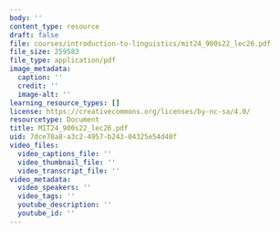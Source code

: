 ```yaml
---
body: ''
content_type: resource
draft: false
file: courses/introduction-to-linguistics/mit24_900s22_lec26.pdf
file_size: 259583
file_type: application/pdf
image_metadata:
  caption: ''
  credit: ''
  image-alt: ''
learning_resource_types: []
license: https://creativecommons.org/licenses/by-nc-sa/4.0/
resourcetype: Document
title: MIT24_900s22_lec26.pdf
uid: 7dce70a8-a3c2-4957-b243-04325e54d40f
video_files:
  video_captions_file: ''
  video_thumbnail_file: ''
  video_transcript_file: ''
video_metadata:
  video_speakers: ''
  video_tags: ''
  youtube_description: ''
  youtube_id: ''
---
```

